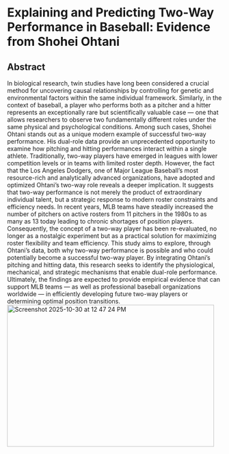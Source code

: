 # Explaining and Predicting Two-Way Performance in Baseball: Evidence from Shohei Ohtani
## Abstract
In biological research, twin studies have long been considered a crucial method for uncovering causal relationships by controlling for genetic and environmental factors within the same individual framework. Similarly, in the context of baseball, a player who performs both as a pitcher and a hitter represents an exceptionally rare but scientifically valuable case — one that allows researchers to observe two fundamentally different roles under the same physical and psychological conditions. Among such cases, Shohei Ohtani stands out as a unique modern example of successful two-way performance. His dual-role data provide an unprecedented opportunity to examine how pitching and hitting performances interact within a single athlete.
Traditionally, two-way players have emerged in leagues with lower competition levels or in teams with limited roster depth. However, the fact that the Los Angeles Dodgers, one of Major League Baseball’s most resource-rich and analytically advanced organizations, have adopted and optimized Ohtani’s two-way role reveals a deeper implication. It suggests that two-way performance is not merely the product of extraordinary individual talent, but a strategic response to modern roster constraints and efficiency needs.
In recent years, MLB teams have steadily increased the number of pitchers on active rosters from 11 pitchers in the 1980s to as many as 13 today leading to chronic shortages of position players. Consequently, the concept of a two-way player has been re-evaluated, no longer as a nostalgic experiment but as a practical solution for maximizing roster flexibility and team efficiency. This study aims to explore, through Ohtani’s data, both why two-way performance is possible and who could potentially become a successful two-way player.
By integrating Ohtani’s pitching and hitting data, this research seeks to identify the physiological, mechanical, and strategic mechanisms that enable dual-role performance. Ultimately, the findings are expected to provide empirical evidence that can support MLB teams — as well as professional baseball organizations worldwide — in efficiently developing future two-way players or determining optimal position transitions.
<img width="484" height="332" alt="Screenshot 2025-10-30 at 12 47 24 PM" src="https://github.com/user-attachments/assets/deec71cd-4dc2-4402-8306-9db949198c38" />
